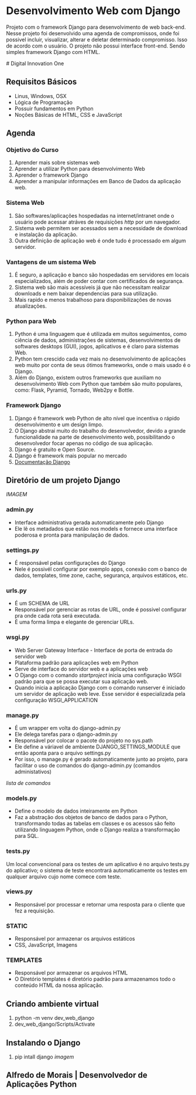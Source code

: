 # Desenvolvimento Web com Django
<p>Projeto com o framework Django para desenvolvimento de web back-end. Nesse projeto foi desenvolvido uma agenda de compromissos, onde foi possivel incluir, visualizar, alterar e deletar determinado compromisso. Isso de acordo com o usuário. O projeto não possui interface front-end. Sendo simples framework Django com HTML.</p>
# Digital Innovation One

## Requisitos Básicos
- Linus, Windows, OSX
- Lógica de Programação
- Possuir fundamentos em Python
- Noções Básicas de HTML, CSS e JavaScript

## Agenda

### Objetivo do Curso
1. Aprender mais sobre sistemas web
2. Aprender a utilizar Python para desenvolvimento Web
3. Aprender o framework Django
4. Aprender a manipular informações em Banco de Dados da aplicação web.

### Sistema Web
1. São softwares/aplicações hospedadas na internet/intranet onde o usuário pode acessar atráves de requisições _http_ por um navegador.
2. Sistema web permitem ser acessados sem a necessidade de download e instalação da aplicação. 
3. Outra definição de aplicação web é onde tudo é processado em algum servidor. 

### Vantagens de um sistema Web
1. É seguro, a aplicação e banco são hospedadas em servidores em locais especializados, além de poder contar com certificados de segurança. 
2. Sistema web são mais acessíveis já que não necessitam realizar downloads e nem baixar dependencias para sua utilização. 
3. Mais rapido e menos trabalhoso para disponibilizações de novas atualizações. 

### Python para Web
1. Python é uma linguagem que é utilizada em muitos seguimentos, como ciência de dados, administrações de sistemas, desenvolvimentos de softwares desktops (GUI), jogos, aplicativos e é claro para sistemas Web.
2. Python tem crescido cada vez mais no desenvolvimento de aplicações web muito por conta de  seus ótimos frameworks, onde o mais usado é o Django.
3. Além do Django, existem outros frameworks que auxiliam no desenvolvimento Web com Python que também são muito populares, como: Flask, Pyramid, Tornado, Web2py e Bottle.

### Framework Django
1. Django é framework web Python de alto nível que incentiva o rápido desenvolvimento e um design limpo. 
2. O Django abstrai muito do trabalho do desenvolvedor, devido a grande funcionalidade na parte de desenvolvimento web, possibilitando o desenvolvedor focar apenas no código de sua aplicação. 
3. Django é gratuito e Open Source.
4. Django é framework mais popular no mercado
5. [Documentação Django](https://docs.djangoproject.com/en/3.2/)

## Diretório de um projeto Django

_IMAGEM_

### admin.py
* Interface administrativa gerada automaticamente pelo Django
* Ele lê os metadados que estão nos models e fornece uma interface poderosa e pronta para manipulação de dados.

### settings.py
* É responsável pelas configurações do Django
* Nele é possivél configurar por exemplo apps, conexão com o banco de dados, templates, time zone, cache, segurança, arquivos estáticos, etc.

### urls.py
* É um SCHEMA de URL
* Responsável por gerenciar as rotas de URL, onde é possivel configurar pra onde cada rota será executada.
* É uma forma limpa e elegante de gerenciar URLs.

### wsgi.py
* Web Server Gateway Interface - Interface de porta de entrada do servidor web
* Plataforma padrão para aplicações web em Python 
* Serve de interface do servidor web e a aplicações web
* O Django com o comando _startproject_ inicia uma configuração WSGI padrão para que se possa executar sua aplicação web. 
* Quando inicia a aplicação Django com o comando runserver é iniciado um servidor de aplicação web leve. Esse servidor é especializada pela configuração WSGI_APPLICATION 

### manage.py
* É um wrapper em volta do django-admin.py
* Ele delega tarefas para o django-admin.py
* Responsável por colocar o pacote do projeto no sys.path
* Ele define a váriavel de ambiente DJANGO_SETTINGS_MODULE que então aponta para o arquivo settings.py
* Por isso, o manage.py é gerado automaticamente junto ao projeto, para facilitar o uso de comandos do django-admin.py (comandos administativos)

_lista de comandos_

### models.py
* Define o modelo de dados inteiramente em Python
* Faz a abstração dos objetos de banco de dados para o Python, transformando todas as tabelas em classes e os acessos são feito utilizando linguagem Python, onde o Django realiza a transformação para SQL.

### tests.py
<p>Um local convencional para os testes de um aplicativo é no arquivo tests.py do aplicativo; o sistema de teste encontrará automaticamente os testes em qualquer arquivo cujo nome comece com teste.</p>

### views.py
* Responsável por processar e retornar uma resposta para o cliente que fez a requisição. 

### STATIC
* Responsável por armazenar os arquivos estáticos
* CSS, JavaScript, Imagens

### TEMPLATES
* Responsável por armazenar os arquivos HTML
* O Diretório templates é diretório padrão para armazenamos todo o conteúdo HTML da nossa aplicação.

## Criando ambiente virtual
1. python -m venv dev_web_django
2. dev_web_django/Scripts/Activate

## Instalando o Django
1. pip intall django
_imagem_

## Alfredo de Morais | Desenvolvedor de Aplicações Python
